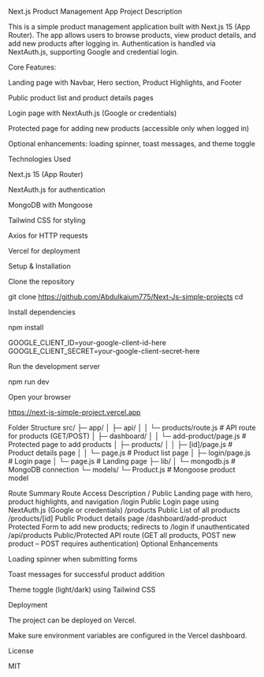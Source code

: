 Next.js Product Management App
Project Description

This is a simple product management application built with Next.js 15 (App Router). The app allows users to browse products, view product details, and add new products after logging in. Authentication is handled via NextAuth.js, supporting Google and credential login.

Core Features:

Landing page with Navbar, Hero section, Product Highlights, and Footer

Public product list and product details pages

Login page with NextAuth.js (Google or credentials)

Protected page for adding new products (accessible only when logged in)

Optional enhancements: loading spinner, toast messages, and theme toggle

Technologies Used

Next.js 15 (App Router)

NextAuth.js for authentication

MongoDB with Mongoose

Tailwind CSS for styling

Axios for HTTP requests

Vercel for deployment

Setup & Installation

Clone the repository

git clone <https://github.com/Abdulkaium775/Next-Js-simple-projects>
cd <Next-Js-simple-projects>


Install dependencies

npm install



GOOGLE_CLIENT_ID=your-google-client-id-here
GOOGLE_CLIENT_SECRET=your-google-client-secret-here


Run the development server

npm run dev


Open your browser

https://next-js-simple-project.vercel.app

Folder Structure
src/
 ├─ app/
 │   ├─ api/
 │   │   └─ products/route.js       # API route for products (GET/POST)
 │   ├─ dashboard/
 │   │   └─ add-product/page.js     # Protected page to add products
 │   ├─ products/
 │   │   ├─ [id]/page.js            # Product details page
 │   │   └─ page.js                 # Product list page
 │   ├─ login/page.js                # Login page
 │   └─ page.js                      # Landing page
 ├─ lib/
 │   └─ mongodb.js                   # MongoDB connection
 └─ models/
     └─ Product.js                   # Mongoose product model

Route Summary
Route	Access	Description
/	Public	Landing page with hero, product highlights, and navigation
/login	Public	Login page using NextAuth.js (Google or credentials)
/products	Public	List of all products
/products/[id]	Public	Product details page
/dashboard/add-product	Protected	Form to add new products; redirects to /login if unauthenticated
/api/products	Public/Protected	API route (GET all products, POST new product – POST requires authentication)
Optional Enhancements

Loading spinner when submitting forms

Toast messages for successful product addition

Theme toggle (light/dark) using Tailwind CSS

Deployment

The project can be deployed on Vercel.

Make sure environment variables are configured in the Vercel dashboard.

License

MIT